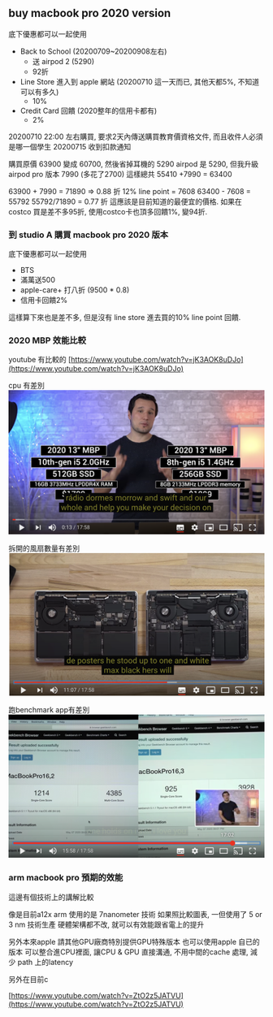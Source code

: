 
## buy macbook pro 2020 version

底下優惠都可以一起使用
* Back to School (20200709~20200908左右)
   * 送 airpod 2  (5290)
   * 92折 
* Line Store 進入到 apple 網站 (20200710 這一天而已, 其他天都5%, 不知道可以有多久)
    * 10%
* Credit Card 回饋 (2020整年的信用卡都有)
    * 2%

20200710 22:00 左右購買, 要求2天內傳送購買教育價資格文件, 而且收件人必須是哪一個學生
20200715 收到扣款通知

購買原價 63900 變成 60700, 然後省掉耳機的 5290
airpod 是 5290, 但我升級airpod pro 版本 7990 (多花了2700)
這樣總共 55410 +7990 = 63400

63900 + 7990 = 71890 => 0.88 折
12% line point = 7608
63400 - 7608 =  55792 
55792/71890 = 0.77 折
這應該是目前知道的最便宜的價格. 如果在costco 買是差不多95折, 使用costco卡也頂多回饋1%, 變94折.

### 到 studio A 購買 macbook pro 2020 版本

底下優惠都可以一起使用
* BTS
* 滿萬送500
* apple-care+ 打八折 (9500 * 0.8)
* 信用卡回饋2%

這樣算下來也是差不多, 但是沒有 line store 進去買的10% line point 回饋.

### 2020 MBP 效能比較

youtube 有比較的
[https://www.youtube.com/watch?v=jK3AOK8uDJo](https://www.youtube.com/watch?v=jK3AOK8uDJo)

cpu 有差別
![mbp2020_compare](./macbookpro/mbp2020_compare.png)

拆開的風扇數量有差別
![mbp2020_fan](./macbookpro/mbp2020_fan.png)

跑benchmark app有差別
![mbp2020_benchmark](./macbookpro/mbp2020_benchmark.png)


### arm macbook pro 預期的效能
這邊有個技術上的講解比較

像是目前a12x  arm 使用的是 7nanometer 技術
如果照比較圖表, 一但使用了 5 or 3 nm 技術生產
硬體架構都不改, 就可以有效能跟省電上的提升

另外本來apple 請其他GPU廠商特別提供GPU特殊版本
也可以使用apple 自已的版本
可以整合進CPU裡面, 讓CPU & GPU 直接溝通, 不用中間的cache 處理, 減少 path 上的latency

另外在目前c

[https://www.youtube.com/watch?v=ZtO2z5JATVU](https://www.youtube.com/watch?v=ZtO2z5JATVU)

<!--stackedit_data:
eyJoaXN0b3J5IjpbLTE1NTg2ODI1NjIsLTg2NTUzODMwNiwtOD
kyNTI1NzMwLDQ3ODE2NTkwOCwtNTY3MzU5MTEyXX0=
-->